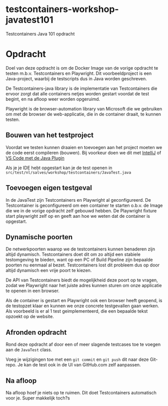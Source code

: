# testcontainers-workshop-javatest101
Testcontainers Java 101 opdracht

# Opdracht

Doel van deze opdracht is om de Docker Image van de vorige opdracht te testen m.b.v. Testcontainers en Playwright.
Dit voorbeeldproject is een Java-project, waarbij de testscripts dus in Java worden geschreven.

De Testcontainers-java library is de implementatie van Testcontainers die ervoor zorgt dat alle containers netjes
worden gestart voordat de test begint, en na afloop weer worden opgeruimd.

Playwright is de browser-automation library van Microsoft die we gebruiken om met de browser de web-applicatie, die in de container draait, te kunnen testen.

## Bouwen van het testproject
Voordat we testen kunnen draaien en toevoegen aan het project moeten we de code eerst compileren (bouwen).
Bij voorkeur doen we dit met [IntelliJ](https://www.jetbrains.com/idea/download/) of [VS Code met de Java Plugin](https://code.visualstudio.com/docs/languages/java#_install-visual-studio-code-for-java)

Als je je IDE hebt opgestart kan je de test openen in 
``src/test/nl/salves/workshop/testcontainers/JavaTest.java``

## Toevoegen eigen testgeval
In de JavaTest zijn Testcontainers en Playwright al geconfigureerd.
De Testcontainer is geconfigureerd om een container te starten o.b.v. de Image die we in de vorige opdracht zelf gebouwd hebben.
De Playwright fixture start playwright zelf op en geeft aan hoe we weten dat de container is opgestart.

## Dynamische poorten
De netwerkpoorten waarop we de testcontainers kunnen benaderen zijn altijd dynamisch.
Testcontainers doet dit om zo altijd een stabiele testomgeving te bieden, want op een PC of Build Pipeline zijn bepaalde poorten
nu eenmaal al bezet. Testcontainers lost dit probleem dus op door altijd dynamisch een vrije poort te kiezen.

De API van Testcontainers biedt de mogelijkheid deze poort op te vragen, zodat we Playwright naar het juiste adres kunnen sturen
om onze applicatie te openen in een browser.

Als de container is gestart en Playwright ook een browser heeft geopend, is de testopzet klaar en kunnen we onze
concrete testgevallen gaan werken. Als voorbeeld is er al 1 test geimplementeerd, die een bepaalde tekst opzoekt op de website.

## Afronden opdracht
Rond deze opdracht af door een of meer slagende testcases toe te voegen aan de ``JavaTest`` class.

Voeg je wijzigingen toe met een ``git commit`` en ``git push`` dit naar deze Git-repo. Je kan de test ook in de UI
van GitHub.com zelf aanpassen.

## Na afloop
Na afloop hoef je niets op te ruimen. Dit doet Testcontainers automatisch voor je. Super makkelijk toch?s